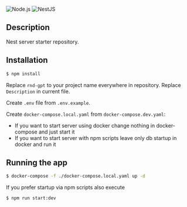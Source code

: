 ![Node.js](https://img.shields.io/badge/node.js-20.5-green)
![NestJS](https://img.shields.io/npm/v/%40nestjs/core?label=NestJS&color=ea2845)


## Description

Nest server starter repository.

## Installation

```bash
$ npm install
```

Replace `rnd-gpt` to your project name everywhere in repository.
Replace `Description` in current file.

Create `.env` file from `.env.example`.

Create `docker-compose.local.yaml` from `docker-compose.dev.yaml`:

- If you want to start server using docker change nothing in docker-compose and just start it
- If you want to start server with npm scripts leave only db startup in docker and run it

## Running the app

```bash
$ docker-compose -f ./docker-compose.local.yaml up -d
```

If you prefer startup via npm scripts also execute

```bash
$ npm run start:dev
```
